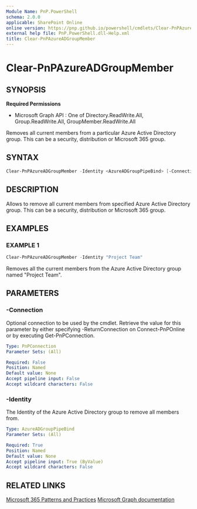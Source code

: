 ```yaml
---
Module Name: PnP.PowerShell
schema: 2.0.0
applicable: SharePoint Online
online version: https://pnp.github.io/powershell/cmdlets/Clear-PnPAzureADGroupMember.html
external help file: PnP.PowerShell.dll-Help.xml
title: Clear-PnPAzureADGroupMember
---
```

  
# Clear-PnPAzureADGroupMember

## SYNOPSIS

**Required Permissions**

  * Microsoft Graph API : One of Directory.ReadWrite.All, Group.ReadWrite.All, GroupMember.ReadWrite.All

Removes all current members from a particular Azure Active Directory group. This can be a security, distribution or Microsoft 365 group.

## SYNTAX

```powershell
Clear-PnPAzureADGroupMember -Identity <AzureADGroupPipeBind> [-Connection <PnPConnection>]
```

## DESCRIPTION

Allows to remove all current members from specified Azure Active Directory group. This can be a security, distribution or Microsoft 365 group.

## EXAMPLES

### EXAMPLE 1
```powershell
Clear-PnPAzureADGroupMember -Identity "Project Team"
```

Removes all the current members from the Azure Active Directory group named "Project Team".

## PARAMETERS

### -Connection
Optional connection to be used by the cmdlet. Retrieve the value for this parameter by either specifying -ReturnConnection on Connect-PnPOnline or by executing Get-PnPConnection.

```yaml
Type: PnPConnection
Parameter Sets: (All)

Required: False
Position: Named
Default value: None
Accept pipeline input: False
Accept wildcard characters: False
```

### -Identity
The Identity of the Azure Active Directory group to remove all members from.

```yaml
Type: AzureADGroupPipeBind
Parameter Sets: (All)

Required: True
Position: Named
Default value: None
Accept pipeline input: True (ByValue)
Accept wildcard characters: False
```

## RELATED LINKS

[Microsoft 365 Patterns and Practices](https://aka.ms/m365pnp)
[Microsoft Graph documentation](https://learn.microsoft.com/graph/api/group-delete-members)